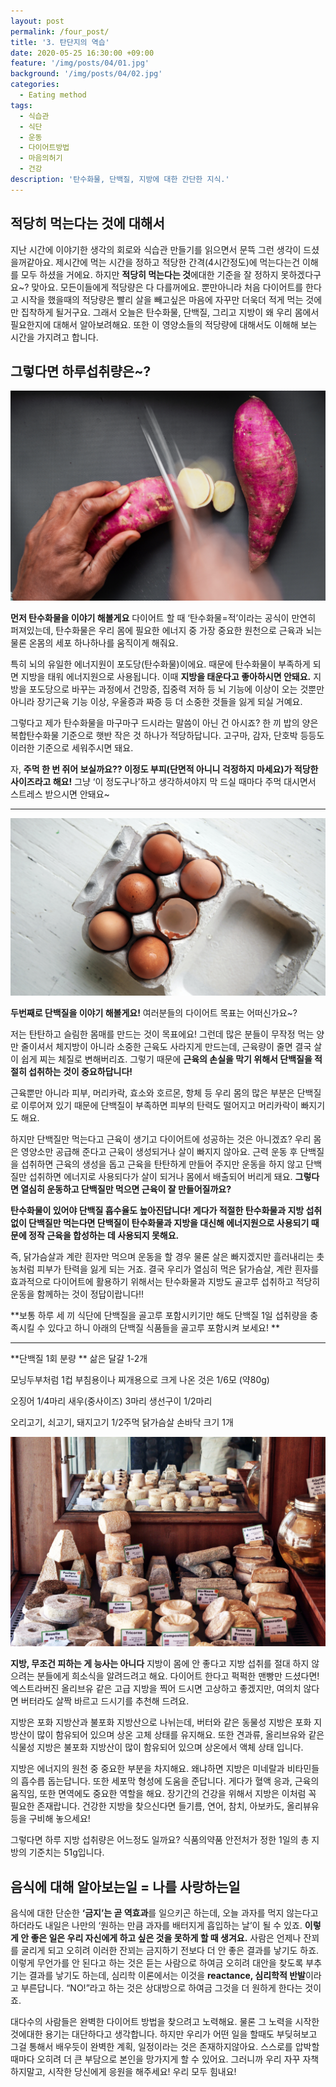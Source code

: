 ```yaml
---
layout: post
permalink: /four_post/
title: '3. 탄단지의 역습'
date: 2020-05-25 16:30:00 +09:00
feature: '/img/posts/04/01.jpg'
background: '/img/posts/04/02.jpg'
categories:
  - Eating method
tags:
  - 식습관
  - 식단
  - 운동
  - 다이어트방법
  - 마음의허기
  - 건강
description: '탄수화물, 단백질, 지방에 대한 간단한 지식.'
---
```


## 적당히 먹는다는 것에 대해서

  지난 시간에 이야기한 생각의 회로와 식습관 만들기를 읽으면서 문뜩 그런 생각이 드셨을꺼같아요.  제시간에 먹는 시간을 정하고 적당한 간격(4시간정도)에 먹는다는건 이해를 모두 하셨을 거에요. 하지만 **적당히 먹는다는 것**에대한 기준을 잘 정하지 못하겠다구요~? 맞아요. 모든이들에게 적당량은 다 다를꺼에요. 뿐만아니라 처음 다이어트를 한다고 시작을 했을때의 적당량은 빨리 살을 빼고싶은 마음에 자꾸만 더욱더 적게 먹는 것에만 집착하게 될거구요. 그래서 오늘은 탄수화물, 단백질, 그리고 지방이 왜 우리 몸에서 필요한지에 대해서 알아보려해요. 또한 이 영양소들의 적당량에 대해서도 이해해 보는 시간을 가지려고 합니다.  



## 그렇다면 하루섭취량은~?

![고구마](/img/posts/03/01.jpg) 

**먼저 탄수화물을 이야기 해볼게요**
다이어트 할 때 ‘탄수화물=적’이라는 공식이 만연히 퍼져있는데, 탄수화물은 우리 몸에 필요한 에너지 중 가장 중요한 원천으로 근육과 뇌는 물론 온몸의 세포 하나하나를 움직이게 해줘요. 

특히 뇌의 유일한 에너지원이 포도당(탄수화물)이에요. 때문에 탄수화물이 부족하게 되면 지방을 태워 에너지원으로 사용됩니다. 이때 **지방을 태운다고 좋아하시면 안돼요.** 지방을 포도당으로 바꾸는 과정에서 건망증, 집중력 저하 등 뇌 기능에 이상이 오는 것뿐만 아니라 장기근육 기능 이상, 우울증과 짜증 등 더 소중한 것들을 잃게 되실 거예요.

그렇다고 제가 탄수화물을 마구마구 드시라는 말씀이 아닌 건 아시죠? 한 끼 밥의 양은 복합탄수화물 기준으로 햇반 작은 것 하나가 적당하답니다. 고구마, 감자, 단호박 등등도 이러한 기준으로 세워주시면 돼요. 

자, **주먹 한 번 쥐어 보실까요??
이정도 부피(단면적 아니니 걱정하지 마세요)가 적당한 사이즈라고 해요!** 그냥 ‘이 정도구나’하고 생각하셔야지 막 드실 때마다 주먹 대시면서 스트레스 받으시면 안돼요~

------------------------------------------------------------------------------------------------------------------------------------------

![달걀](/img/posts/03/02.jpg)

**두번째로 단백질을 이야기 해볼게요!**
여러분들의 다이어트 목표는 어떠신가요~? 

저는 탄탄하고 슬림한 몸매를 만드는 것이 목표에요! 그런데 많은 분들이 무작정 먹는 양만 줄이셔서 체지방이 아니라 소중한 근육도 사라지게 만드는데, 근육량이 줄면 결국 살이 쉽게 찌는 체질로 변해버리죠. 그렇기 때문에 **근육의 손실을 막기 위해서 단백질을 적절히 섭취하는 것이 중요하답니다!**

근육뿐만 아니라 피부, 머리카락, 효소와 호르몬, 항체 등 우리 몸의 많은 부분은 단백질로 이루어져 있기 때문에 단백질이 부족하면 피부의 탄력도 떨어지고 머리카락이 빠지기도 해요.

하지만 단백질만 먹는다고 근육이 생기고 다이어트에 성공하는 것은 아니겠죠? 우리 몸은 영양소만 공급해 준다고 근육이 생성되거나 살이 빠지지 않아요. 근력 운동 후 단백질을 섭취하면 근육의 생성을 돕고 근육을 탄탄하게 만들어 주지만 운동을 하지 않고 단백질만 섭취하면 에너지로 사용되다가 살이 되거나 몸에서 배출되어 버리게 돼요. **그렇다면 열심히 운동하고 단백질만 먹으면 근육이 잘 만들어질까요?**



**탄수화물이 있어야 단백질 흡수율도 높아진답니다! 게다가 적절한 탄수화물과 지방 섭취 없이 단백질만 먹는다면 단백질이 탄수화물과 지방을 대신해 에너지원으로 사용되기 때문에 정작 근육을 합성하는 데 사용되지 못해요.**

즉, 닭가슴살과 계란 흰자만 먹으며 운동을 할 경우 물론 살은 빠지겠지만 흘러내리는 촛농처럼 피부가 탄력을 잃게 되는 거죠. 결국 우리가 열심히 먹은 닭가슴살, 계란 흰자를 효과적으로 다이어트에 활용하기 위해서는 탄수화물과 지방도 골고루 섭취하고 적당히 운동을 함께하는 것이 정답이랍니다!!



**보통 하루 세 끼 식단에 단백질을 골고루 포함시키기만 해도 단백질 1일 섭취량을 충족시킬 수 있다고 하니 아래의 단백질 식품들을 골고루 포함시켜 보세요! **

-----------------------------------------------------------------------------------------------------------

**단백질 1회 분량 **
삶은 달걀 1-2개

모닝두부처럼 1컵 
부침용이나 찌개용으로 크게 나온 것은 1/6모 (약80g)

오징어 1/4마리
새우(중사이즈) 3마리
생선구이 1/2마리

오리고기, 쇠고기, 돼지고기 1/2주먹
닭가슴살 손바닥 크기 1개 

![](/img/posts/03/03.jpg)

**지방, 무조건 피하는 게 능사는 아니다**
 지방이 몸에 안 좋다고 지방 섭취를 절대 하지 않으려는 분들에게 희소식을 알려드려고 해요. 다이어트 한다고 퍽퍽한 맨빵만 드셨다면! 엑스트라버진 올리브유 같은 고급 지방을 찍어 드시면 고상하고 좋겠지만, 여의치 않다면 버터라도 살짝 바르고 드시기를 추천해 드려요. 

 지방은 포화 지방산과 불포화 지방산으로 나뉘는데, 버터와 같은 동물성 지방은 포화 지방산이 많이 함유되어 있으며 상온 고체 상태를 유지해요. 또한 견과류, 올리브유와 같은 식물성 지방은 불포화 지방산이 많이 함유되어 있으며 상온에서 액체 상태 입니다. 

지방은 에너지의 원천 중 중요한 부분을 차지해요. 왜냐하면 지방은 미네랄과 비타민들의 흡수릅 돕는답니다. 또한 세포막 형성에 도움을 준답니다. 게다가 혈액 응과, 근육의 움직임, 또한 면역에도 중요한 역할을 해요. 장기간의 건강을 위해서 지방은 이처럼 꼭 필요한 존재랍니다. 건강한 지방을 찾으신다면 들기름, 연어, 참치, 아보카도, 올리뷰유 등을 구비해 놓으세요! 

 그렇다면 하루 지방 섭취량은 어느정도 일까요? 식품의약품 안전처가 정한 1일의 총 지방의 기준치는 51g입니다. 



## 음식에 대해 알아보는일 = 나를 사랑하는일 

 음식에 대한 단순한 **‘금지’는 곧 역효과**를 일으키곤 하는데, 오늘 과자를 먹지 않는다고 하더라도 내일은 나만의 ‘원하는 만큼 과자를 배터지게 흡입하는 날’이 될 수 있죠.  **이렇게 안 좋은 일은 우리 자신에게 하고 싶은 것을 못하게 할 때 생겨요.** 사람은 언제나 잔꾀를 굴리게 되고 오히려 이러한 잔꾀는 금지하기 전보다 더 안 좋은 결과를 낳기도 하죠. 이렇게 무언가를 안 된다고 하는 것은 듣는 사람으로 하여금 오히려 대안을 찾도록 부추기는 결과를 낳기도 하는데, 심리학 이론에서는 이것을 **reactance, 심리학적 반발**이라고 부른답니다. “NO!”라고 하는 것은 상대방으로 하여금 그것을 더 원하게 한다는 것이죠. 

 대다수의 사람들은 완벽한 다이어트 방법을 찾으려고 노력해요. 물론 그 노력을 시작한 것에대한 용기는 대단하다고 생각합니다. 하지만 우리가 어떤 일을 할때도 부딪혀보고 그걸 통해서 배우듯이 완벽한 계획, 일정이라는 것은 존재하지않아요. 스스로를 압박할 때마다 오히려 더 큰 부담으로 본인을 망가지게 할 수 있어요. 그러니까 우리 자꾸 자책하지말고, 시작한 당신에게 응원을 해주세요! 우리 모두 힘내요!



